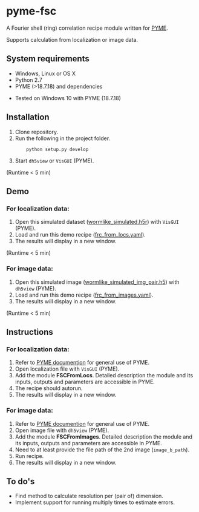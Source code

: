 # pyme-fsc
A Fourier shell (ring) correlation recipe module written for [PYME](https://python-microscopy.org/).

Supports calculation from localization or image data.


## System requirements
* Windows, Linux or OS X
* Python 2.7
* PYME (>18.7.18) and dependencies

- Tested on Windows 10 with PYME (18.7.18)


## Installation

1. Clone repository.
2. Run the following in the project folder. 
	```
		python setup.py develop
	```
3. Start `dh5view` or `VisGUI` (PYME).

(Runtime < 5 min)


## Demo

### For localization data:
1. Open this simulated dataset ([wormlike_simulated.h5r](/fsc/example/wormlike_simulated.h5r)) with `VisGUI` (PYME).
2. Load and run this demo recipe ([frc_from_locs.yaml](/fsc/example/frc_from_locs.yaml)).
3. The results will display in a new window.

(Runtime < 5 min)

### For image data:
1. Open this simulated image ([wormlike_simulated_img_pair.h5](/fsc/example/wormlike_simulated_img_pair.h5)) with `dh5view` (PYME).
2. Load and run this demo recipe ([frc_from_images.yaml](/fsc/example/frc_from_images.yaml)).
3. The results will display in a new window.

(Runtime < 5 min)


## Instructions

### For localization data:
1. Refer to [PYME documention](https://python-microscopy.org/doc/index.html) for general use of PYME.
2. Open localization file with `VisGUI` (PYME).
3. Add the module **FSCFromLocs**.
	Detailed description the module and its inputs, outputs and parameters are accessible in PYME.
4. The recipe should autorun.
5. The results will display in a new window.

### For image data:
1. Refer to [PYME documention](https://python-microscopy.org/doc/index.html) for general use of PYME.
2. Open image file with `dh5view` (PYME).
3. Add the module **FSCFromImages**.
	Detailed description the module and its inputs, outputs and parameters are accessible in PYME.
4. Need to at least provide the file path of the 2nd image (`image_b_path`).
5. Run recipe.
6. The results will display in a new window.


## To do's
* Find method to calculate resolution per (pair of) dimension.
* Implement support for running multiply times to estimate errors.
